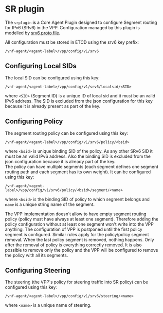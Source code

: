 # SR plugin

The `srplugin` is a Core Agent Plugin designed to configure Segment routing for IPv6 (SRv6) in the VPP.
Configuration managed by this plugin is modelled by [srv6 proto file](../common/model/srv6/srv6.proto).

All configuration must be stored in ETCD using the srv6 key prefix:

```
/vnf-agent/<agent-label>/vpp/config/v1/srv6
```

## Configuring Local SIDs
The local SID can be configured using this key:
```
/vnf-agent/<agent-label>/vpp/config/v1/srv6/localsid/<SID>
```
where ```<SID>``` (Segment ID) is a unique ID of local sid and it must be an valid IPv6 address. The SID is excluded from 
the json configuration for this key because it is already present as part of the key. 

## Configuring Policy
The segment routing policy can be configured using this key:
```
/vnf-agent/<agent-label>/vpp/config/v1/srv6/policy/<bsid>
```
where ```<bsid>``` is  unique binding SID of the policy. As any other SRv6 SID it must be an valid IPv6 address. Also 
the binding SID is excluded from the json configuration because it is already part of the key.\
The policy can have multiple segments (each segment defines one segment routing path and each segment has its own weight). 
It can be configured using this key:
```
/vnf-agent/<agent-label>/vpp/config/v1/srv6/policy/<bsid>/segment/<name> 
```
where ```<bsid>``` is the binding SID of policy to which segment belongs and ```name``` is a unique string name of the segment.

The VPP implementation doesn't allow to have empty segment routing policy (policy must have always at least one segment). 
Therefore adding the policy configuration without at least one segment won't write into the VPP anything. The configuration 
of VPP is postponed until the first policy segment is configured. Similar rules apply for the policy/policy segment removal. 
When the last policy segment is removed, nothing happens. Only after the removal of policy is everything correctly removed. 
It is also possible to remove only the policy and the VPP will be configured to remove the policy with all its segments. 


## Configuring Steering
The steering (the VPP's policy for steering traffic into SR policy) can be configured using this key:
```
/vnf-agent/<agent-label>/vpp/config/v1/srv6/steering/<name>
```
where ```<name>``` is a unique name of steering.

